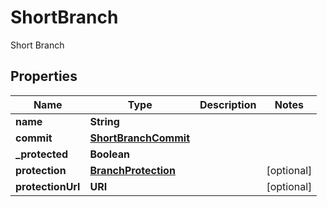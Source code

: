 

# ShortBranch

Short Branch

## Properties

| Name | Type | Description | Notes |
|------------ | ------------- | ------------- | -------------|
|**name** | **String** |  |  |
|**commit** | [**ShortBranchCommit**](ShortBranchCommit.md) |  |  |
|**_protected** | **Boolean** |  |  |
|**protection** | [**BranchProtection**](BranchProtection.md) |  |  [optional] |
|**protectionUrl** | **URI** |  |  [optional] |




